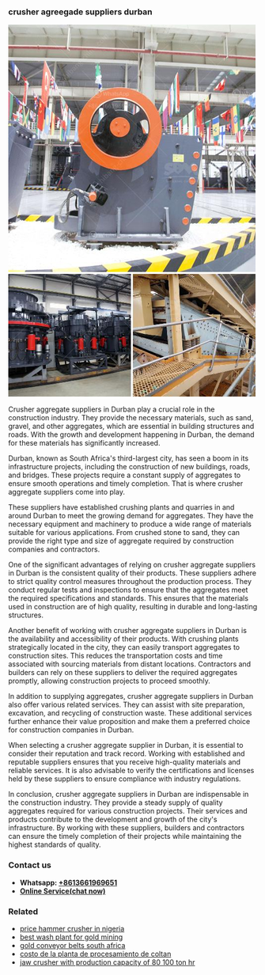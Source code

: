 <h3>crusher agreegade suppliers durban</h3><img src='1706768044.jpg' alt=''><p>Crusher aggregate suppliers in Durban play a crucial role in the construction industry. They provide the necessary materials, such as sand, gravel, and other aggregates, which are essential in building structures and roads. With the growth and development happening in Durban, the demand for these materials has significantly increased.</p><p>Durban, known as South Africa's third-largest city, has seen a boom in its infrastructure projects, including the construction of new buildings, roads, and bridges. These projects require a constant supply of aggregates to ensure smooth operations and timely completion. That is where crusher aggregate suppliers come into play.</p><p>These suppliers have established crushing plants and quarries in and around Durban to meet the growing demand for aggregates. They have the necessary equipment and machinery to produce a wide range of materials suitable for various applications. From crushed stone to sand, they can provide the right type and size of aggregate required by construction companies and contractors.</p><p>One of the significant advantages of relying on crusher aggregate suppliers in Durban is the consistent quality of their products. These suppliers adhere to strict quality control measures throughout the production process. They conduct regular tests and inspections to ensure that the aggregates meet the required specifications and standards. This ensures that the materials used in construction are of high quality, resulting in durable and long-lasting structures.</p><p>Another benefit of working with crusher aggregate suppliers in Durban is the availability and accessibility of their products. With crushing plants strategically located in the city, they can easily transport aggregates to construction sites. This reduces the transportation costs and time associated with sourcing materials from distant locations. Contractors and builders can rely on these suppliers to deliver the required aggregates promptly, allowing construction projects to proceed smoothly.</p><p>In addition to supplying aggregates, crusher aggregate suppliers in Durban also offer various related services. They can assist with site preparation, excavation, and recycling of construction waste. These additional services further enhance their value proposition and make them a preferred choice for construction companies in Durban.</p><p>When selecting a crusher aggregate supplier in Durban, it is essential to consider their reputation and track record. Working with established and reputable suppliers ensures that you receive high-quality materials and reliable services. It is also advisable to verify the certifications and licenses held by these suppliers to ensure compliance with industry regulations.</p><p>In conclusion, crusher aggregate suppliers in Durban are indispensable in the construction industry. They provide a steady supply of quality aggregates required for various construction projects. Their services and products contribute to the development and growth of the city's infrastructure. By working with these suppliers, builders and contractors can ensure the timely completion of their projects while maintaining the highest standards of quality.</p><h3>Contact us</h3><ul><li><strong>Whatsapp:&nbsp;<a href="https://wa.me/8613661969651">+8613661969651</a></strong></li><li><a href="https://swt.shibang-china.com/?git&amp;zhl&amp;crusher agreegade suppliers durban"><strong>Online Service(chat now)</strong></a></li></ul><h3>Related</h3><ul><li><a href='price hammer crusher in nigeria.md'>price hammer crusher in nigeria</a></li><li><a href='best wash plant for gold mining.md'>best wash plant for gold mining</a></li><li><a href='gold conveyor belts south africa.md'>gold conveyor belts south africa</a></li><li><a href='costo de la planta de procesamiento de coltan.md'>costo de la planta de procesamiento de coltan</a></li><li><a href='jaw crusher with production capacity of 80 100 ton hr.md'>jaw crusher with production capacity of 80 100 ton hr</a></li></ul>